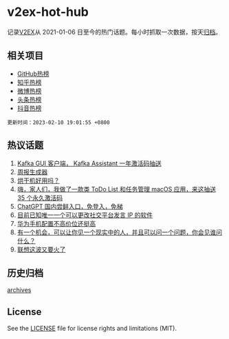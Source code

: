 # v2ex-hot-hub

 记录[V2EX](https://www.v2ex.com/)从 2021-01-06 日至今的热门话题。每小时抓取一次数据，按天[归档](archives)。
 
 ## 相关项目

- [GitHub热榜](https://github.com/it985/github-hot-hub)
- [知乎热榜](https://github.com/it985/zhihu-hot-hub)
- [微博热榜](https://github.com/it985/weibo-hot-hub)
- [头条热榜](https://github.com/it985/toutiao-hot-hub)
- [抖音热榜](https://github.com/it985/douyin-hot-hub)


 `更新时间：2023-02-10 19:01:55 +0800`

## 热议话题

1. [Kafka GUI 客户端， Kafka Assistant 一年激活码抽送](https://www.v2ex.com/t/914776)
1. [周报生成器](https://www.v2ex.com/t/914742)
1. [烘干机好用吗？](https://www.v2ex.com/t/914827)
1. [嗨，家人们，我做了一款类 ToDo List 和任务管理 macOS 应用，来这抽送 35 个永久激活码](https://www.v2ex.com/t/914713)
1. [ChatGPT 国内尝鲜入口，免登入，免梯](https://www.v2ex.com/t/914787)
1. [目前已知唯一一个可以更改社交平台发言 IP 的软件](https://www.v2ex.com/t/914803)
1. [华为手机配置不高价位还挺高](https://www.v2ex.com/t/914716)
1. [有一个机会，可以让你见一个现实中的人，并且可以问一个问题，你会见谁问什么？](https://www.v2ex.com/t/914762)
1. [联想这波又要火了](https://www.v2ex.com/t/914684)

## 历史归档

[archives](archives)

## License

See the [LICENSE](LICENSE) file for license rights and limitations (MIT).
